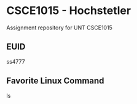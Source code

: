 # CSCE1015 - Hochstetler
Assignment repository for UNT CSCE1015
## EUID
ss4777
## Favorite Linux Command
ls
